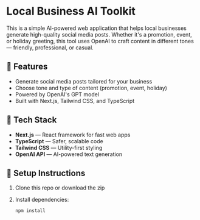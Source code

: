 # Local Business AI Toolkit

This is a simple AI-powered web application that helps local businesses generate high-quality social media posts. Whether it's a promotion, event, or holiday greeting, this tool uses OpenAI to craft content in different tones — friendly, professional, or casual.

## 🚀 Features

- Generate social media posts tailored for your business
- Choose tone and type of content (promotion, event, holiday)
- Powered by OpenAI's GPT model
- Built with Next.js, Tailwind CSS, and TypeScript

## 🧠 Tech Stack

- **Next.js** — React framework for fast web apps
- **TypeScript** — Safer, scalable code
- **Tailwind CSS** — Utility-first styling
- **OpenAI API** — AI-powered text generation

## 🔧 Setup Instructions

1. Clone this repo or download the zip
2. Install dependencies:

   ```bash
   npm install
